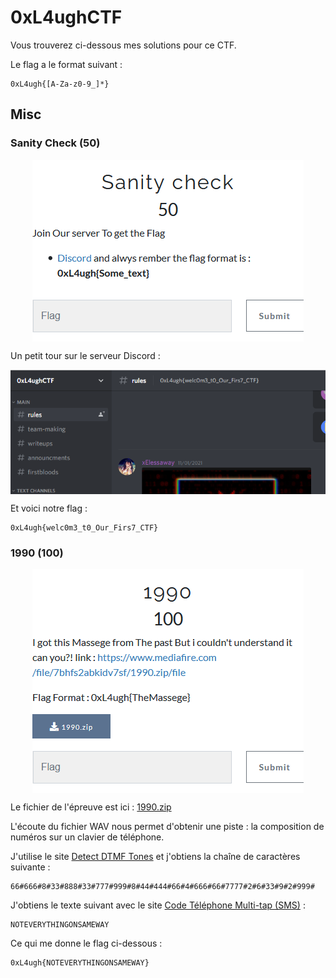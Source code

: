 
# 0xL4ughCTF

Vous trouverez ci-dessous mes solutions pour ce CTF.  
  
Le flag a le format suivant :
```
0xL4ugh{[A-Za-z0-9_]*}
```

## Misc

### Sanity Check (50)

<p align="center">
  <img src="https://raw.githubusercontent.com/Zyrfex/CTF/main/2021/0xL4ughCTF/Misc/Sanity%20Check/Sanity%20Check.png" alt="Sanity Check" align="center">
</p>

Un petit tour sur le serveur Discord :

<p align="center">
  <img src="https://raw.githubusercontent.com/Zyrfex/CTF/main/2021/0xL4ughCTF/Misc/Sanity%20Check/Discord.png" alt="Discord" align="center">
</p>

Et voici notre flag :
```
0xL4ugh{welc0m3_t0_Our_Firs7_CTF}
```

### 1990 (100)

<p align="center">
  <img src="https://raw.githubusercontent.com/Zyrfex/CTF/main/2021/0xL4ughCTF/Misc/1990/1990.png" alt="1990" align="center">
</p>

Le fichier de l'épreuve est ici : [1990.zip](https://raw.githubusercontent.com/Zyrfex/CTF/main/2021/0xL4ughCTF/Misc/1990/1990.zip)

L'écoute du fichier WAV nous permet d'obtenir une piste : la composition de numéros sur un clavier de téléphone.

J'utilise le site [Detect DTMF Tones](http://dialabc.com/sound/detect/) et j'obtiens la chaîne de caractères suivante :
```
66#666#8#33#888#33#777#999#8#44#444#66#4#666#66#7777#2#6#33#9#2#999#
```

J'obtiens le texte suivant avec le site [Code Téléphone Multi-tap (SMS)](https://www.dcode.fr/code-multitap-abc) :
```
NOTEVERYTHINGONSAMEWAY
```

Ce qui me donne le flag ci-dessous :
```
0xL4ugh{NOTEVERYTHINGONSAMEWAY}
```
